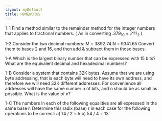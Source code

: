 ```yaml
---
layout: myDefault
title: HOMEWORKS
---
```


<a name="01"></a>

1-1
Find a method similar to the remainder method for the integer numbers that applies to fractional numbers. 
( As in converting  .379$_{10}$ = .???$_{2}$ )  
  
1-2
Consider the two decimal numbers:
M = 3892.74
N = 9341.65
Convert them to bases 2 and 16, and then add & subtract them in those bases.  
  
1-A
Which is the largest binary number that can be expressed with 15 bits? 
What are the equivalent decimal and hexadecimal numbers?  
  
1-B
Consider a system that contains 32K bytes.  Assume that we are using byte addressing, that is each byte will need to have its own address, and therefore we will need 32K different addresses.  For convenience all addresses will have the same number n of bits, and n should be as small as possible.
What is the value of n?  
  
1-C
The numbers in each of the following equalities are all expressed in the same base r.  Determine this radix (base) r in each case for the following operations to be correct:
a) 14 / 2 = 5
b) 54 / 4 = 13  
  
  
<a name="02"></a>

